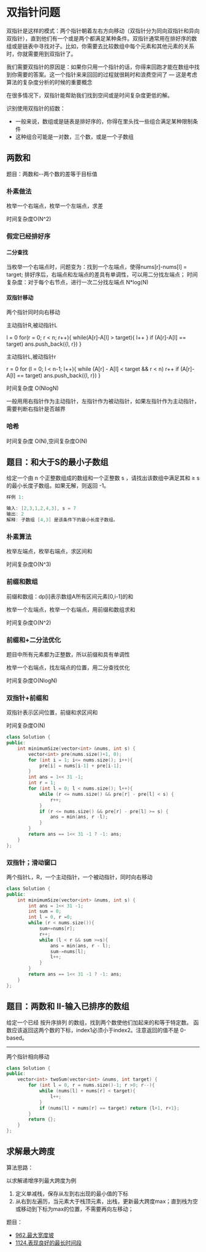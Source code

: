 # 双指针问题

双指针是这样的模式：两个指针朝着左右方向移动（双指针分为同向双指针和异向双指针），直到他们有一个或是两个都满足某种条件。双指针通常用在排好序的数组或是链表中寻找对子。比如，你需要去比较数组中每个元素和其他元素的关系时，你就需要用到双指针了。

我们需要双指针的原因是：如果你只用一个指针的话，你得来回跑才能在数组中找到你需要的答案。这一个指针来来回回的过程就很耗时和浪费空间了 — 这是考虑算法的复杂度分析的时候的重要概念

在很多情况下，双指针能帮助我们找到空间或是时间复杂度更低的解。

识别使用双指针的招数：

- 一般来说，数组或是链表是排好序的，你得在里头找一些组合满足某种限制条件
- 这种组合可能是一对数，三个数，或是一个子数组



## 两数和

题目：两数和--两个数的差等于目标值

### 朴素做法

枚举一个右端点，枚举一个左端点，求差

时间复杂度O(N^2)

### 假定已经排好序

#### 二分查找

当枚举一个右端点时，问题变为：找到一个左端点，使得nums[r]-nums[l] = target;
排好序后，右端点和左端点的差具有单调性，可以用二分找左端点；
时间复杂度：对于每个右节点，进行一次二分找左端点 N*log(N)

#### 双指针移动

两个指针同时向右移动

主动指针R,被动指针L

l = 0
for(r = 0; r < n; r++){
    while(A[r]-A[l] > target){
        l++
    }
    if (A[r]-A[l] == target) ans.push_back({l, r})
}

主动指针L,被动指针r

r = 0
for (l = 0; l < n-1; l++){
    while (A[r] - A[l] < target && r < n) r++
    if (A[r]-A[l] == target) ans.push_back({l, r})
}

时间复杂度 O(NlogN)

一般用用右指针作为主动指针，左指针作为被动指针，如果左指针作为主动指针，需要判断右指针是否越界

### 哈希

时间复杂度 O(N),空间复杂度O(N)

## 题目：和大于S的最小子数组

给定一个由 n 个正整数组成的数组和一个正整数 s ，请找出该数组中满足其和 ≥ s 的最小长度子数组。如果无解，则返回 -1。

```cpp
样例 1:

输入: [2,3,1,2,4,3], s = 7
输出: 2
解释: 子数组 [4,3] 是该条件下的最小长度子数组。
```

### 朴素算法

枚举左端点，枚举右端点，求区间和

时间复杂度O(N^3)

### 前缀和数组

前缀和数组：dp[i]表示数组A所有区间元素[0,i-1]的和

枚举一个左端点，枚举一个右端点，用前缀和数组求和

时间复杂度O(N^2)

### 前缀和+二分法优化

题目中所有元素都为正整数，所以前缀和具有单调性

枚举一个右端点，找左端点的位置，用二分查找优化

时间复杂度O(NlogN)

### 双指针+前缀和

双指针表示区间位置，前缀和求区间和

时间复杂度O(N)

```cpp
class Solution {
public:
    int minimumSize(vector<int> &nums, int s) {
        vector<int> pre(nums.size()+1, 0);
        for (int i = 1; i<= nums.size(); i++){
            pre[i] = nums[i-1] + pre[i-1];
        }
        int ans = 1<< 31 -1;
        int r = 1;
        for (int l = 0; l < nums.size(); l++){
            while (r <= nums.size() && pre[r] - pre[l] < s) {
                r++;
            }
            if (r <= nums.size() && pre[r] - pre[l] >= s) {
                ans = min(ans, r -l);
            }
        }
        return ans == 1<< 31 -1 ? -1: ans;
    }
};
```

### 双指针；滑动窗口

两个指针L，R，一个主动指针，一个被动指针，同时向右移动

```cpp
class Solution {
public:
    int minimumSize(vector<int> &nums, int s) {
        int ans = 1<< 31 -1;
        int sum = 0;
        int l = 0, r =0;
        while (r < nums.size()){
            sum+=nums[r];
            r++;
            while (l < r && sum >=s){
                ans = min(ans, r - l);
                sum-=nums[l];
                l++;
            }
        }
        return ans == 1<< 31 -1 ? -1: ans;
    }
};
```

## 题目：两数和 II-输入已排序的数组

给定一个已经 按升序排列 的数组，找到两个数使他们加起来的和等于特定数。
函数应该返回这两个数的下标，index1必须小于index2。注意返回的值不是 0-based。

---

两个指针相向移动

```cpp
class Solution {
public:
    vector<int> twoSum(vector<int> &nums, int target) {
        for (int l = 0, r = nums.size()-1; r >0; r--){
            while (nums[l] + nums[r] < target){
                l++;
            }
            if (nums[l] + nums[r] == target) return {l+1, r+1};
        }
        return {};
    }
};
```


## 求解最大跨度

算法思路：

以求解递增序列最大跨度为例

1. 定义单减栈，保存从左到右出现的最小值的下标
2. 从右到左遍历，当元素大于栈顶元素，出栈，更新最大跨度max；直到栈为空或移动到下标为max的位置，不需要再向左移动；

题目：

- [962.最大宽度坡](../algorithms/901-1000/962.%20最大宽度坡.md)
- [1124.表现良好的最长时间段](../algorithms/1101-1200/1124.%20表现良好的最长时间段.md)
